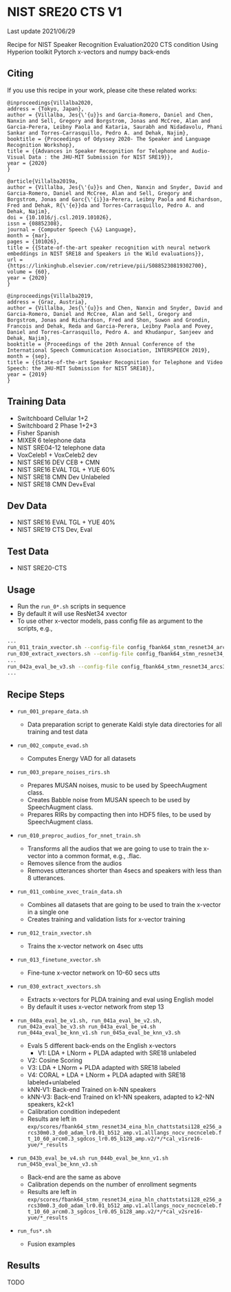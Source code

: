 # NIST SRE20 CTS V1

Last update 2021/06/29

Recipe for NIST Speaker Recognition Evaluation2020  CTS condition
Using Hyperion toolkit Pytorch x-vectors and numpy back-ends

## Citing

   If you use this recipe in your work, please cite these related works:

```
@inproceedings{Villalba2020,
address = {Tokyo, Japan},
author = {Villalba, Jes{\'{u}}s and Garcia-Romero, Daniel and Chen, Nanxin and Sell, Gregory and Borgstrom, Jonas and McCree, Alan and Garcia-Perera, Leibny Paola and Kataria, Saurabh and Nidadavolu, Phani Sankar and Torres-Carrasquillo, Pedro A. and Dehak, Najim},
booktitle = {Proceedings of Odyssey 2020- The Speaker and Language Recognition Workshop},
title = {{Advances in Speaker Recognition for Telephone and Audio-Visual Data : the JHU-MIT Submission for NIST SRE19}},
year = {2020}
}

@article{Villalba2019a,
author = {Villalba, Jes{\'{u}}s and Chen, Nanxin and Snyder, David and Garcia-Romero, Daniel and McCree, Alan and Sell, Gregory and Borgstrom, Jonas and Garc{\'{i}}a-Perera, Leibny Paola and Richardson, Fred and Dehak, R{\'{e}}da and Torres-Carrasquillo, Pedro A. and Dehak, Najim},
doi = {10.1016/j.csl.2019.101026},
issn = {08852308},
journal = {Computer Speech {\&} Language},
month = {mar},
pages = {101026},
title = {{State-of-the-art speaker recognition with neural network embeddings in NIST SRE18 and Speakers in the Wild evaluations}},
url = {https://linkinghub.elsevier.com/retrieve/pii/S0885230819302700},
volume = {60},
year = {2020}
}

@inproceedings{Villalba2019,
address = {Graz, Austria},
author = {Villalba, Jes{\'{u}}s and Chen, Nanxin and Snyder, David and Garcia-Romero, Daniel and McCree, Alan and Sell, Gregory and Borgstrom, Jonas and Richardson, Fred and Shon, Suwon and Grondin, Francois and Dehak, Reda and Garcia-Perera, Leibny Paola and Povey, Daniel and Torres-Carrasquillo, Pedro A. and Khudanpur, Sanjeev and Dehak, Najim},
booktitle = {Proceedings of the 20th Annual Conference of the International Speech Communication Association, INTERSPEECH 2019},
month = {sep},
title = {{State-of-the-art Speaker Recognition for Telephone and Video Speech: the JHU-MIT Submission for NIST SRE18}},
year = {2019}
}

```

## Training Data

   - Switchboard Cellular 1+2
   - Switchboard 2 Phase 1+2+3
   - Fisher Spanish
   - MIXER 6 telephone data
   - NIST SRE04-12 telephone data
   - VoxCeleb1 + VoxCeleb2 dev
   - NIST SRE16 DEV CEB + CMN
   - NIST SRE16 EVAL TGL + YUE 60%
   - NIST SRE18 CMN Dev Unlabeled
   - NIST SRE18 CMN Dev+Eval

## Dev Data

   - NIST SRE16 EVAL TGL + YUE 40%
   - NIST SRE19 CTS Dev, Eval

## Test Data

   - NIST SRE20-CTS

## Usage

   - Run the `run_0*.sh` scripts in sequence
   - By default it will use ResNet34 xvector
   - To use other x-vector models, pass config file as argument to the scripts, e.g.,
```bash
...
run_011_train_xvector.sh --config-file config_fbank64_stmn_resnet34_arcs30m0.3_adam_lr0.01_amp.v1.ft_w0.1.sh
run_030_extract_xvectors.sh --config-file config_fbank64_stmn_resnet34_arcs30m0.3_adam_lr0.01_amp.v1.ft_w0.1.sh
...
run_042a_eval_be_v3.sh --config-file config_fbank64_stmn_resnet34_arcs30m0.3_adam_lr0.01_amp.v1.ft_w0.1.sh
...
```

## Recipe Steps

   - `run_001_prepare_data.sh`
      - Data preparation script to generate Kaldi style data directories for 
        all training and test data

   - `run_002_compute_evad.sh`
      - Computes Energy VAD for all datasets

   - `run_003_prepare_noises_rirs.sh`
      - Prepares MUSAN noises, music to be used by SpeechAugment class.
      - Creates Babble noise from MUSAN speech to be used by SpeechAugment class.
      - Prepares RIRs by compacting then into HDF5 files, to be used by SpeechAugment class.

   - `run_010_preproc_audios_for_nnet_train.sh `
      - Transforms all the audios that we are going to use to train the x-vector into a common format, e.g., .flac.
      - Removes silence from the audios
      - Removes utterances shorter than 4secs and speakers with less than 8 utterances.

   - `run_011_combine_xvec_train_data.sh`
      - Combines all datasets that are going to be used to train the x-vector in a single one
      - Creates training and validation lists for x-vector training
      
   - `run_012_train_xvector.sh`
      - Trains the x-vector network on 4sec utts

   - `run_013_finetune_xvector.sh`
      - Fine-tune x-vector network on 10-60 secs utts

   - `run_030_extract_xvectors.sh`
      - Extracts x-vectors for PLDA training and eval using English model
      - By default it uses x-vector network from step 13

   - `run_040a_eval_be_v1.sh, run_041a_eval_be_v2.sh, run_042a_eval_be_v3.sh run_043a_eval_be_v4.sh run_044a_eval_be_knn_v1.sh run_045a_eval_be_knn_v3.sh`
      - Evals 5 different back-ends on the English x-vectors
           - V1: LDA + LNorm + PLDA adapted with SRE18 unlabeled
	   - V2: Cosine Scoring
	   - V3: LDA + LNorm + PLDA adapted with SRE18 labeled
	   - V4: CORAL + LDA + LNorm + PLDA adapted with SRE18 labeled+unlabeled
	   - kNN-V1: Back-end Trained on k-NN speakers
	   - kNN-V3: Back-end Trained on k1-NN speakers, adapted to k2-NN speakers, k2<k1
      - Calibration condition indepedent
      - Results are left in `exp/scores/fbank64_stmn_resnet34_eina_hln_chattstatsi128_e256_arcs30m0.3_do0_adam_lr0.01_b512_amp.v1.alllangs_nocv_nocnceleb.ft_10_60_arcm0.3_sgdcos_lr0.05_b128_amp.v2/*/*cal_v1sre16-yue/*_results`

   - `run_043b_eval_be_v4.sh run_044b_eval_be_knn_v1.sh run_045b_eval_be_knn_v3.sh`
      - Back-end are the same as above
      - Calibration depends on the number of enrollment segments
      - Results are left in `exp/scores/fbank64_stmn_resnet34_eina_hln_chattstatsi128_e256_arcs30m0.3_do0_adam_lr0.01_b512_amp.v1.alllangs_nocv_nocnceleb.ft_10_60_arcm0.3_sgdcos_lr0.05_b128_amp.v2/*/*cal_v2sre16-yue/*_results`	

   - `run_fus*.sh`
      - Fusion examples
      
## Results

TODO

